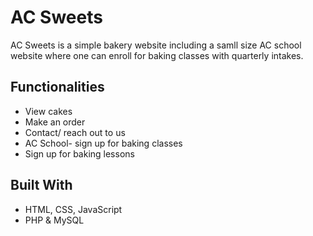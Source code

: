 # AC Sweets

AC Sweets is a simple bakery website including a samll size AC school website where one can enroll for baking classes with quarterly intakes.

## Functionalities 

- View cakes
- Make an order
- Contact/ reach out to us
- AC School- sign up for baking classes 
- Sign up for baking lessons

## Built With

- HTML, CSS, JavaScript
- PHP & MySQL

